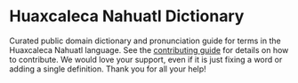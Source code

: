 
# Huaxcaleca Nahuatl Dictionary

Curated public domain dictionary and pronunciation guide for terms in the Huaxcaleca Nahuatl language. See the [contributing guide](https://github.com/drumworkteam/term/blob/make/.github/contributing.md) for details on how to contribute. We would love your support, even if it is just fixing a word or adding a single definition. Thank you for all your help!